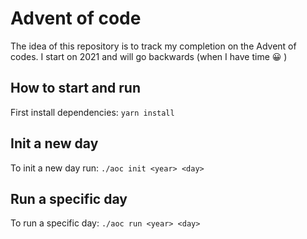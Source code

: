# Advent of code
The idea of this repository is to track my completion on the Advent of codes. I start on 2021 and will go backwards (when I have time 😀 )

## How to start and run
First install dependencies: ```yarn install```

## Init a new day
To init a new day run: ```./aoc init <year> <day>```

## Run a specific day
To run a specific day: ```./aoc run <year> <day>```
